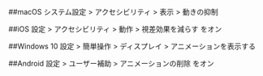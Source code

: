 ##macOS
システム設定 > アクセシビリティ > 表示 > 動きの抑制

##iOS
設定 > アクセシビリティ > 動作 > 視差効果を減らす をオン

##Windows 10
設定 > 簡単操作 > ディスプレイ > アニメーションを表示する

##Android
設定 > ユーザー補助 > アニメーションの削除 をオン
